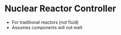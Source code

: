# Nuclear Reactor Controller

 - For traditional reactors (not fluid)
 - Assumes components will not melt
 
